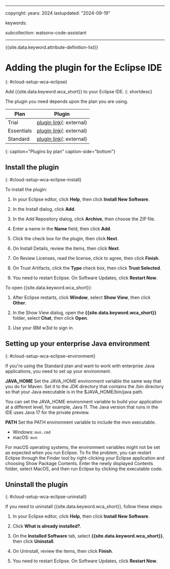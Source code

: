 
---

copyright:
   years: 2024
lastupdated: "2024-09-19"

keywords:

subcollection: watsonx-code-assistant

---

{{site.data.keyword.attribute-definition-list}}

# Adding the plugin for the Eclipse IDE
{: #cloud-setup-wca-eclipse}



Add {{site.data.keyword.wca_short}} to your Eclipse IDE.
{: shortdesc}

The plugin you need depends upon the plan you are using.

| Plan | Plugin |
| --- | --- |
| Trial | [plugin link](link){: external} |
| Essentials | [plugin link](link){: external} |
| Standard | [plugin link](link){: external} |
{: caption="Plugins by plan" caption-side="bottom"}

## Install the plugin
{: #cloud-setup-wca-eclipse-install}

To install the plugin:



1. In your Eclipse editor, click **Help**, then click **Install New Software**.

1. In the Install dialog, click **Add**.

1. In the Add Repository dialog, click **Archive**, then choose the ZIP file.

1. Enter a name in the **Name** field, then click **Add**.

1. Click the check box for the plugin, then click **Next**. 

1. On Install Details, review the items, then click **Next**.

1. On Review Licenses, read the license, click to agree, then click **Finish**.

1. On Trust Artifacts, click the **Type** check box, then click **Trust Selected**.

1. You need to restart Eclipse. On Software Updates, click **Restart Now**.

To open {{site.data.keyword.wca_short}}:

1. After Eclipse restarts, click **Window**, select **Show View**, then click **Other**.

1. In the Show View dialog, open the **{{site.data.keyword.wca_short}}** folder, select **Chat**, then click **Open**.

1. Use your IBM w3id to sign in.

## Setting up your enterprise Java environment
{: #cloud-setup-wca-eclipse-environment}

If you're using the Standard plan and want to work with enterprise Java applications, you need to set up your environment.

**JAVA_HOME**
Set the JAVA_HOME environment variable the same way that you do for Maven. Set it to the JDK directory that contains the /bin directory  so that your Java executable is in the $JAVA_HOME/bin/java path.

You can set the JAVA_HOME environment variable to build your application at a different level, for example, Java 11. The Java version that runs in the IDE uses Java 17 for the private preview.

**PATH**
Set the PATH environment variable to include the mvn executable.
- Windows: `mvn.cmd`
- macOS: `mvn`

For macOS operating systems, the environment variables might not be set as expected when you run Eclipse. To fix the problem, you can restart Eclipse through the Finder tool by right-clicking your Eclipse application and choosing Show Package Contents. Enter the newly displayed Contents folder, select MacOS, and then run Eclipse by clicking the executable code.

## Uninstall the plugin
{: #cloud-setup-wca-eclipse-uninstall}

If you need to uninstall {{site.data.keyword.wca_short}}, follow these steps:

1. In your Eclipse editor, click **Help**, then click **Install New Software**.

1. Click **What is already installed?**.

1. On the **Installed Software** tab, select **{{site.data.keyword.wca_short}}**, then click **Uninstall**.

1. On Uninstall, review the items, then click **Finish**.

1. You need to restart Eclipse. On Software Updates, click **Restart Now**.

